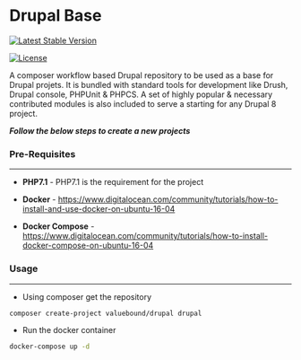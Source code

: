Drupal Base
============

[![Latest Stable Version](https://poser.pugx.org/valuebound/drupal/v/stable)](https://packagist.org/packages/valuebound/drupal)

[![License](https://poser.pugx.org/valuebound/drupal/license)](https://packagist.org/packages/valuebound/drupal)

A composer workflow based Drupal repository to be used as a base for Drupal projets. It is bundled with standard tools for development like Drush, Drupal console, PHPUnit & PHPCS. A set of highly popular & necessary contributed modules is also included to serve a starting for any Drupal 8 project.

***Follow the below steps to create a new projects***

### Pre-Requisites
-----------
 - **PHP7.1** - PHP7.1 is the requirement for the project
 - **Docker** - https://www.digitalocean.com/community/tutorials/how-to-install-and-use-docker-on-ubuntu-16-04

 - **Docker Compose** - https://www.digitalocean.com/community/tutorials/how-to-install-docker-compose-on-ubuntu-16-04
 

### Usage
---------
- Using composer get the repository

```bash
composer create-project valuebound/drupal drupal
```

- Run the docker container
```bash
docker-compose up -d
```



